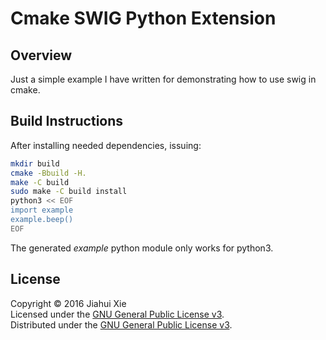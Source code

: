 # Cmake SWIG Python Extension
## Overview
Just a simple example I have written for demonstrating how to use swig in
cmake.

## Build Instructions
After installing needed dependencies, issuing:
```bash
mkdir build
cmake -Bbuild -H.
make -C build
sudo make -C build install
python3 << EOF
import example
example.beep()
EOF
```
The generated *example* python module only works for python3.

## License
Copyright &copy; 2016 Jiahui Xie  
Licensed under the [GNU General Public License v3][GPL3].  
Distributed under the [GNU General Public License v3][GPL3].

[GPL3]: https://opensource.org/licenses/GPL-3.0

